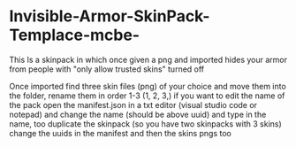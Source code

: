 # Invisible-Armor-SkinPack-Templace-mcbe-
This Is a skinpack in which once given a png and imported hides your armor from people with "only allow trusted skins" turned off

Once imported find three skin files (png) of your choice and move them into the folder, rename them in order 1-3 (1, 2, 3,) if you want to edit the name of the pack open the manifest.json in a txt editor (visual studio code or notepad) and change the name (should be above uuid) and type in the name, too duplicate the skinpack (so you have two skinpacks with 3 skins) change the uuids in the manifest and then the skins pngs too
